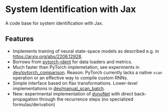 # System Identification with Jax

A code base for system identification with Jax. 

## Features
* Implements training of neural state-space models as described e.g. in https://arxiv.org/abs/2206.12928.
* Borrows from [pytorch-ident](https://github.com/forgi86/pytorch-ident) for data loaders and metrics.
* Much faster than PyTorch implemetation, see experiments in [dev/pytorch_comparison](dev/pytorch_comparison). Reason: PyTorch currently lacks a native ``scan`` operation or an effective way to compile custom RNNs.
* Simple interface based on flax transformations. Lower-level implementations in [dev/manual_scan_batch](dev/manual_scan_batch).
* New: experimental implementation of [dynoNet](https://arxiv.org/pdf/2006.02250) with direct back-propagation through the recurrence steps (no specialized formulas/derivation)
